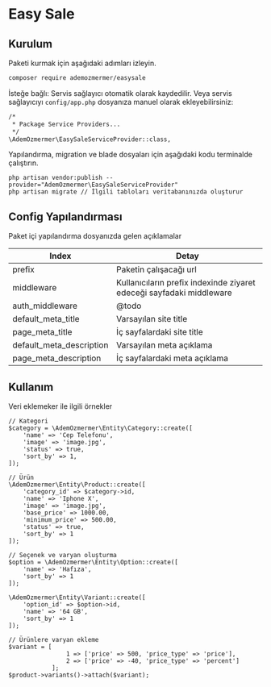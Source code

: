 # Easy Sale

## Kurulum
Paketi kurmak için aşağıdaki adımları izleyin.

```sh
composer require ademozmermer/easysale
```

İsteğe bağlı: Servis sağlayıcı otomatik olarak kaydedilir. Veya servis sağlayıcıyı `config/app.php` dosyanıza manuel olarak ekleyebilirsiniz:

```sh
/*
 * Package Service Providers...
 */
\AdemOzmermer\EasySaleServiceProvider::class,
```

Yapılandırma, migration ve blade dosyaları için aşağıdaki kodu terminalde çalıştırın.

```
php artisan vendor:publish --provider="AdemOzmermer\EasySaleServiceProvider"
php artisan migrate // İlgili tabloları veritabanınızda oluşturur
```


## Config Yapılandırması

Paket içi yapılandırma dosyanızda gelen açıklamalar

| Index | Detay |
| ------ | ------ |
| prefix | Paketin çalışacağı url |
| middleware | Kullanıcıların prefix indexinde ziyaret edeceği sayfadaki middleware |
| auth_middleware | @todo |
| default_meta_title | Varsayılan site title |
| page_meta_title | İç sayfalardaki site title |
| default_meta_description | Varsayılan meta açıklama |
| page_meta_description | İç sayfalardaki meta açıklama |

## Kullanım

Veri eklemeker ile ilgili örnekler
```
// Kategori
$category = \AdemOzmermer\Entity\Category::create([
    'name' => 'Cep Telefonu',
    'image' => 'image.jpg',
    'status' => true,
    'sort_by' => 1,
]);

// Ürün
\AdemOzmermer\Entity\Product::create([
    'category_id' => $category->id,
    'name' => 'Iphone X',
    'image' => 'image.jpg',
    'base_price' => 1000.00,
    'minimum_price' => 500.00,
    'status' => true,
    'sort_by' => 1
]);

// Seçenek ve varyan oluşturma
$option = \AdemOzmermer\Entity\Option::create([
    'name' => 'Hafıza',
    'sort_by' => 1
]);

\AdemOzmermer\Entity\Variant::create([
    'option_id' => $option->id,
    'name' => '64 GB',
    'sort_by' => 1
]);

// Ürünlere varyan ekleme
$variant = [
                1 => ['price' => 500, 'price_type' => 'price'],
                2 => ['price' => -40, 'price_type' => 'percent']
            ];
$product->variants()->attach($variant);
```